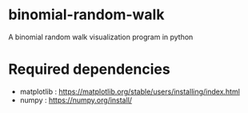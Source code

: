 # binomial-random-walk
A binomial random walk visualization program in python

# Required dependencies

* matplotlib : https://matplotlib.org/stable/users/installing/index.html
* numpy : https://numpy.org/install/